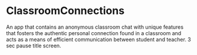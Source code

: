 # ClassroomConnections
An app that contains an anonymous classroom chat with unique features that fosters the authentic personal connection found in a classroom and acts as a means of efficient communication between student and teacher. 3 sec pause title screen.
